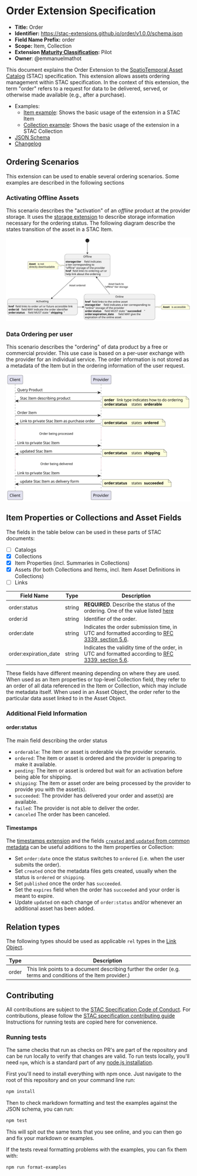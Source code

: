 # Order Extension Specification

- **Title:** Order
- **Identifier:** <https://stac-extensions.github.io/order/v1.0.0/schema.json>
- **Field Name Prefix:** order
- **Scope:** Item, Collection
- **Extension [Maturity Classification](https://github.com/radiantearth/stac-spec/tree/master/extensions/README.md#extension-maturity):** Pilot
- **Owner**: @emmanuelmathot

This document explains the Order Extension to the [SpatioTemporal Asset Catalog](https://github.com/radiantearth/stac-spec) (STAC) specification.
This extension allows assets ordering management within STAC specification.
In the context of this extension, the term "order" refers to a request for data to be
delivered, served, or otherwise made available (e.g., after a purchase).

- Examples:
  - [Item example](examples/item.json): Shows the basic usage of the extension in a STAC Item
  - [Collection example](examples/collection.json): Shows the basic usage of the extension in a STAC Collection
- [JSON Schema](json-schema/schema.json)
- [Changelog](./CHANGELOG.md)

## Ordering Scenarios

This extension can be used to enable several ordering scenarios. Some examples are described in the following sections

### Activating Offline Assets

This scenario describes the "activation" of an *offline* product at the provider storage. 
It uses the [storage extension](https://github.com/stac-extensions/storage) to describe storage information necessary for the ordering status.
The following diagram describe the states transition of the asset in a STAC Item.

![Activating Offline Assets](images/diagrams/activate-offline/activate-offline.svg)

### Data Ordering per user

This scenario describes the "ordering" of data product by a free or commercial provider.
This use case is based on a per-user exchange with the provider for an individual service.
The order information is not stored as a metadata of the Item but in the ordering information of the user request.

![Data Ordering per user](images/diagrams/ordering-paying/ordering-paying.svg)

## Item Properties or Collections and Asset Fields

The fields in the table below can be used in these parts of STAC documents:
- [ ] Catalogs
- [x] Collections
- [x] Item Properties (incl. Summaries in Collections)
- [x] Assets (for both Collections and Items, incl. Item Asset Definitions in Collections)
- [ ] Links

| Field Name            | Type     | Description                                                                                     |
| --------------------- | -------- | ----------------------------------------------------------------------------------------------- |
| order:status          | string   | **REQUIRED**. Describe the status of the ordering. One of the value listed [here](#orderstatus) |
| order:id              | string   | Identifier of the order.                                                                        |
| order:date            | string   | Indicates the order submission time, in UTC and formatted according to [RFC 3339, section 5.6](https://tools.ietf.org/html/rfc3339#section-5.6). |
| order:expiration_date | string   | Indicates the validity time of the order, in UTC and formatted according to [RFC 3339, section 5.6](https://tools.ietf.org/html/rfc3339#section-5.6). |

These fields have different meaning depending on where they are used.
When used as an Item properties or top-level Collection field, they refer to an order of all data referenced in the Item or Collection, 
which may include the metadata itself.
When used in an Asset Object, the order refer to the particular data asset linked to in the Asset Object.

### Additional Field Information

#### order:status

The main field describing the order status

- `orderable`: The item or asset is orderable via the provider scenario.
- `ordered`: The item or asset is ordered and the provider is preparing to make it available.
- `pending`: The item or asset is ordered but wait for an activation before being able for shipping.
- `shipping`: The item or asset order are being processed by the provider to provide you with the asset(s).
- `succeeded`: The provider has delivered your order and asset(s) are available.
- `failed`: The provider is not able to deliver the order.
- `canceled` The order has been canceled.

#### Timestamps

The [timestamps extension](https://github.com/stac-extensions/timestamps/) and the fields
[`created` and `updated` from common metadata](https://github.com/radiantearth/stac-spec/blob/master/item-spec/common-metadata.md#date-and-time)
can be useful additions to the Item properties or Collection:

- Set `order:date` once the status switches to `ordered` (i.e. when the user submits the order).
- Set `created` once the metadata files gets created, usually when the status is `ordered` or `shipping`.
- Set `published` once the order has `succeeded`.
- Set the `expires` field when the order has `succeeded` and your order is meant to expire.
- Update `updated` on each change of `order:status` and/or whenever an additional asset has been added.

## Relation types

The following types should be used as applicable `rel` types in the
[Link Object](https://github.com/radiantearth/stac-spec/tree/master/item-spec/item-spec.md#link-object).

| Type  | Description                                                                                                   |
| ----- | ------------------------------------------------------------------------------------------------------------- |
| order | This link points to a document describing further the order (e.g. terms and conditions of the Item provider.) |

## Contributing

All contributions are subject to the
[STAC Specification Code of Conduct](https://github.com/radiantearth/stac-spec/blob/master/CODE_OF_CONDUCT.md).
For contributions, please follow the
[STAC specification contributing guide](https://github.com/radiantearth/stac-spec/blob/master/CONTRIBUTING.md) Instructions
for running tests are copied here for convenience.

### Running tests

The same checks that run as checks on PR's are part of the repository and can be run locally to verify that changes are valid. 
To run tests locally, you'll need `npm`, which is a standard part of any [node.js installation](https://nodejs.org/en/download/).

First you'll need to install everything with npm once. Just navigate to the root of this repository and on 
your command line run:
```bash
npm install
```

Then to check markdown formatting and test the examples against the JSON schema, you can run:
```bash
npm test
```

This will spit out the same texts that you see online, and you can then go and fix your markdown or examples.

If the tests reveal formatting problems with the examples, you can fix them with:
```bash
npm run format-examples
```

